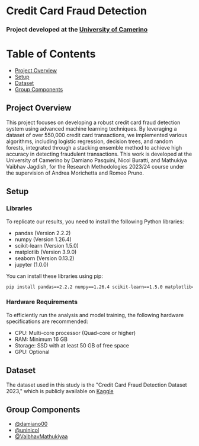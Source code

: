 # Credit Card Fraud Detection
### Project developed at the [University of Camerino]([https://www.unicam.it/en/home])

# Table of Contents

- [Project Overview](#project-overview)
- [Setup](#setup)
- [Dataset](#dataset)
- [Group Components](#members)

## Project Overview

<a name="project-overview"></a>

This project focuses on developing a robust credit card fraud detection system using advanced machine learning techniques. By leveraging a dataset of over 550,000 credit card transactions, we implemented various algorithms, including logistic regression, decision trees, and random forests, integrated through a stacking ensemble method to achieve high accuracy in detecting fraudulent transactions. This work is developed at the University of Camerino by Damiano Pasquini, Nicol Buratti, and Mathukiya Vaibhav Jagdish, for the Research Methodologies 2023/24 course under the supervision of Andrea Morichetta and Romeo Pruno.

## Setup

<a name="setup"></a>

### Libraries
To replicate our results, you need to install the following Python libraries:

- pandas (Version 2.2.2)
- numpy (Version 1.26.4)
- scikit-learn (Version 1.5.0)
- matplotlib (Version 3.9.0)
- seaborn (Version 0.13.2)
- jupyter (1.0.0)

You can install these libraries using pip:
```bash
pip install pandas==2.2.2 numpy==1.26.4 scikit-learn==1.5.0 matplotlib==3.9.0 seaborn==0.13.2 jupyter==1.0.0
```

### Hardware Requirements
To efficiently run the analysis and model training, the following hardware specifications are recommended:
- CPU: Multi-core processor (Quad-core or higher)
- RAM: Minimum 16 GB
- Storage: SSD with at least 50 GB of free space
- GPU: Optional

## Dataset

<a name="dataset"></a>

The dataset used in this study is the "Credit Card Fraud Detection Dataset 2023," which is publicly available on [Kaggle]([https://pages.github.com/](https://www.kaggle.com/datasets/nelgiriyewithana/credit-card-fraud-detection-dataset-2023))

## Group Components

<a name="members"></a>

- [@damiano00](https://www.github.com/damiano00)
- [@uninicol](https://www.github.com/uninicol)
- [@VaibhavMathukiyaa](https://www.github.com/VaibhavMathukiyaa)
